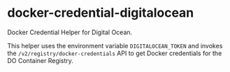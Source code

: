 # docker-credential-digitalocean
Docker Credential Helper for Digital Ocean.

This helper uses the environment variable `DIGITALOCEAN_TOKEN` and invokes the `/v2/registry/docker-credentials` API to get Docker credentials for the DO Container Registry.
